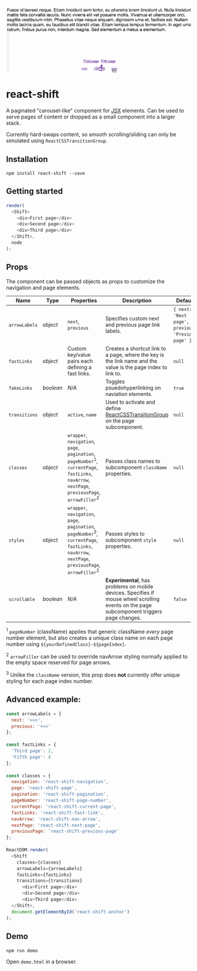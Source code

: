 ![](./example.gif)

# react-shift
A paginated "carousel-like" component for [JSX](https://facebook.github.io/react/docs/jsx-in-depth.html) elements. Can be used to serve pages of content or dropped as a small component into a larger stack.

Currently hard-swaps content, so smooth scrolling/sliding can only be simulated using `ReactCSSTransitionGroup`.

## Installation
```
npm install react-shift --save
```

## Getting started
```js
render(
  <Shift>
    <div>First page</div>
    <div>Second page</div>
    <div>Third page</div>
  </Shift>,
  node
);
```

## Props
The component can be passed objects as props to customize the navigation and page elements.

Name | Type | Properties | Description | Default
------------- | ------------- | ------------- | ------------- | -------------
`arrowLabels` | *object* | `next`, `previous` | Specifies custom next and previous page link labels. | `{ next: 'Next page', previous: 'Previous page' }`
`fastLinks` | *object* | Custom key/value pairs each defining a fast links. |  Creates a shortcut link to a page, where the key is the link name and the value is the page index to link to. | `null`
`fakeLinks` | *boolean* | *N/A* |  Toggles psuedohyperlinking on naviation elements. | `true`
`transitions` | *object* | `active`, `name` | Used to activate and define [ReactCSSTransitionGroup](https://facebook.github.io/react/docs/animation.html) on the page subcomponent. | `null`
`classes` | *object* | `wrapper`, `navigation`, `page`, `pagination`, `pageNumber`<sup>1</sup>, `currentPage`, `fastLinks`, `navArrow`, `nextPage`, `previousPage`, `arrowFiller`<sup>2</sup> | Passes class names to subcomponent `className` properties. | `null`
`styles` | *object* | `wrapper`, `navigation`, `page`, `pagination`, `pageNumber`<sup>3</sup>, `currentPage`, `fastLinks`, `navArrow`, `nextPage`, `previousPage`, `arrowFiller`<sup>2</sup> | Passes styles to subcomponent `style` properties. | `null`
`scrollable` | *boolean* | *N/A* | **Experimental**, has problems on mobile devices. Specifies if mouse wheel scrolling events on the page subcomponent triggers page changes. | `false`

<sup>1</sup> `pageNumber` (className) applies that generic className *every* page number element, but also creates a unique class name on each page number using `${yourDefinedClass}-${pageIndex}`.

<sup>2</sup> `arrowFiller` can be used to override navArrow styling normally applied to the empty space reserved for page arrows.

<sup>3</sup> Unlike the `className` version, this prop does **not** currently offer unique styling for each page index number.

## Advanced example:
```js
const arrowLabels = {
  next: '>>>',
  previous: '<<<'
};

const fastLinks = {
  'Third page': 2,
  'Fifth page': 4
};

const classes = {
  navigation: 'react-shift-navigation',
  page: 'react-shift-page',
  pagination: 'react-shift-pagination',
  pageNumber: 'react-shift-page-number',
  currentPage: 'react-shift-current-page',
  fastLinks: 'react-shift-fast-link',
  navArrow: 'react-shift-nav-arrow',
  nextPage: 'react-shift-next-page',
  previousPage: 'react-shift-previous-page'
};

ReactDOM.render(
  <Shift
    classes={classes}
    arrowLabels={arrowLabels}
    fastLinks={fastLinks}
    transitions={transitions}
      <div>First page</div>
      <div>Second page</div>
      <div>Third page</div>
  </Shift>,
  document.getElementById('react-shift-anchor')
);
```

## Demo

`npm run demo`

Open `demo.html` in a browser.
